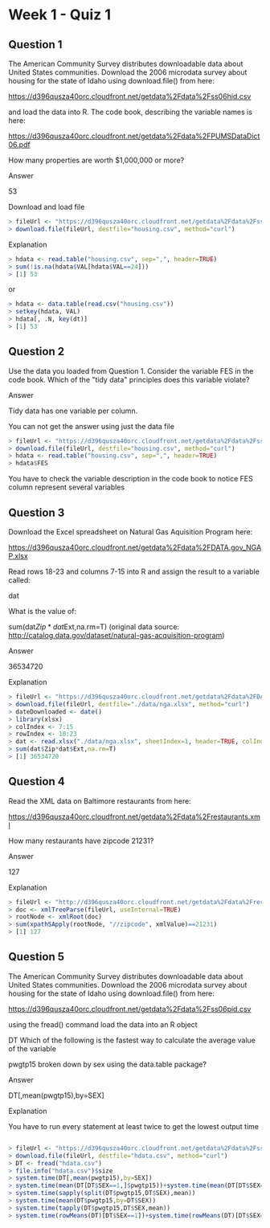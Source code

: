 
Week 1 - Quiz 1
==============

Question 1
--------------------
The American Community Survey distributes downloadable data about United States communities. 
Download the 2006 microdata survey about housing for the state of Idaho using download.file() from here:

https://d396qusza40orc.cloudfront.net/getdata%2Fdata%2Fss06hid.csv

and load the data into R. The code book, describing the variable names is here:

https://d396qusza40orc.cloudfront.net/getdata%2Fdata%2FPUMSDataDict06.pdf

How many properties are worth $1,000,000 or more?

Answer

53

Download and load file

```r
> fileUrl <- "https://d396qusza40orc.cloudfront.net/getdata%2Fdata%2Fss06hid.csv"
> download.file(fileUrl, destfile="housing.csv", method="curl")
```

Explanation

```r
> hdata <- read.table("housing.csv", sep=",", header=TRUE)
> sum(!is.na(hdata$VAL[hdata$VAL==24]))
> [1] 53
```
or

```r
> hdata <- data.table(read.csv("housing.csv"))
> setkey(hdata, VAL)
> hdata[, .N, key(dt)]
> [1] 53

```

Question 2
-----------------
Use the data you loaded from Question 1. Consider the variable FES in the code book. Which of the "tidy data" principles does this variable violate?

Answer

Tidy data has one variable per column.

You can not get the answer using just the data file 

```r
> fileUrl <- "https://d396qusza40orc.cloudfront.net/getdata%2Fdata%2Fss06hid.csv"
> download.file(fileUrl, destfile="housing.csv", method="curl")
> hdata <- read.table("housing.csv", sep=",", header=TRUE)
> hdata$FES
```

You have to check the variable description in the code book to notice FES column represent 
several variables 


Question 3
-----------------
Download the Excel spreadsheet on Natural Gas Aquisition Program here:

https://d396qusza40orc.cloudfront.net/getdata%2Fdata%2FDATA.gov_NGAP.xlsx

Read rows 18-23 and columns 7-15 into R and assign the result to a variable called:

dat

What is the value of:

sum(dat$Zip*dat$Ext,na.rm=T)
(original data source: http://catalog.data.gov/dataset/natural-gas-acquisition-program)

Answer

36534720

Explanation

```r
> fileUrl <- "https://d396qusza40orc.cloudfront.net/getdata%2Fdata%2FDATA.gov_NGAP.xlsx"
> download.file(fileUrl, destfile="./data/nga.xlsx", method="curl")
> dateDownloaded <- date()
> library(xlsx)
> colIndex <- 7:15
> rowIndex <- 18:23
> dat <- read.xlsx("./data/nga.xlsx", sheetIndex=1, header=TRUE, colIndex=colIndex, rowIndex=rowIndex)
> sum(dat$Zip*dat$Ext,na.rm=T)
> [1] 36534720
```

Question 4
-----------------
Read the XML data on Baltimore restaurants from here:

https://d396qusza40orc.cloudfront.net/getdata%2Fdata%2Frestaurants.xml

How many restaurants have zipcode 21231?

Answer

127

Explanation

```r
> fileUrl <- "http://d396qusza40orc.cloudfront.net/getdata%2Fdata%2Frestaurants.xml"
> doc <- xmlTreeParse(fileUrl, useInternal=TRUE)
> rootNode <- xmlRoot(doc)
> sum(xpathSApply(rootNode, "//zipcode", xmlValue)==21231)
> [1] 127
```

Question 5
-------------------
The American Community Survey distributes downloadable data about United States communities. 
Download the 2006 microdata survey about housing for the state of Idaho using download.file() from here:

https://d396qusza40orc.cloudfront.net/getdata%2Fdata%2Fss06pid.csv

using the fread() command load the data into an R object

DT
Which of the following is the fastest way to calculate the average value of the variable

pwgtp15
broken down by sex using the data.table package?

Answer

DT[,mean(pwgtp15),by=SEX]

Explanation

You have to run every statement at least twice to get the lowest output time 

```r

> fileUrl <- "https://d396qusza40orc.cloudfront.net/getdata%2Fdata%2Fss06pid.csv"
> download.file(fileUrl, destfile="hdata.csv", method="curl")
> DT <- fread("hdata.csv")
> file.info("hdata.csv")$size
> system.time(DT[,mean(pwgtp15),by=SEX])
> system.time(mean(DT[DT$SEX==1,]$pwgtp15))+system.time(mean(DT[DT$SEX==2,]$pwgtp15))
> system.time(sapply(split(DT$pwgtp15,DT$SEX),mean))
> system.time(mean(DT$pwgtp15,by=DT$SEX))
> system.time(tapply(DT$pwgtp15,DT$SEX,mean))
> system.time(rowMeans(DT)[DT$SEX==1])+system.time(rowMeans(DT)[DT$SEX==2])

```
